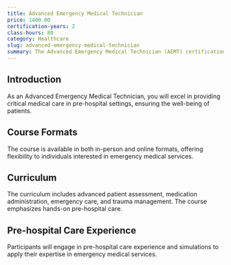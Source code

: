 ```yaml
---
title: Advanced Emergency Medical Technician
price: 1400.00
certification-years: 2
class-hours: 80
category: Healthcare
slug: advanced-emergency-medical-technician
summary: The Advanced Emergency Medical Technician (AEMT) certification is designed for individuals pursuing a career in emergency medical services. This comprehensive course covers advanced patient assessment, medication administration, and emergency care. It equips candidates with the skills needed to provide critical medical care in pre-hospital settings.
---
```


## Introduction

As an Advanced Emergency Medical Technician, you will excel in providing critical medical care in pre-hospital settings, ensuring the well-being of patients.

## Course Formats

The course is available in both in-person and online formats, offering flexibility to individuals interested in emergency medical services.

## Curriculum

The curriculum includes advanced patient assessment, medication administration, emergency care, and trauma management. The course emphasizes hands-on pre-hospital care.

## Pre-hospital Care Experience

Participants will engage in pre-hospital care experience and simulations to apply their expertise in emergency medical services.

